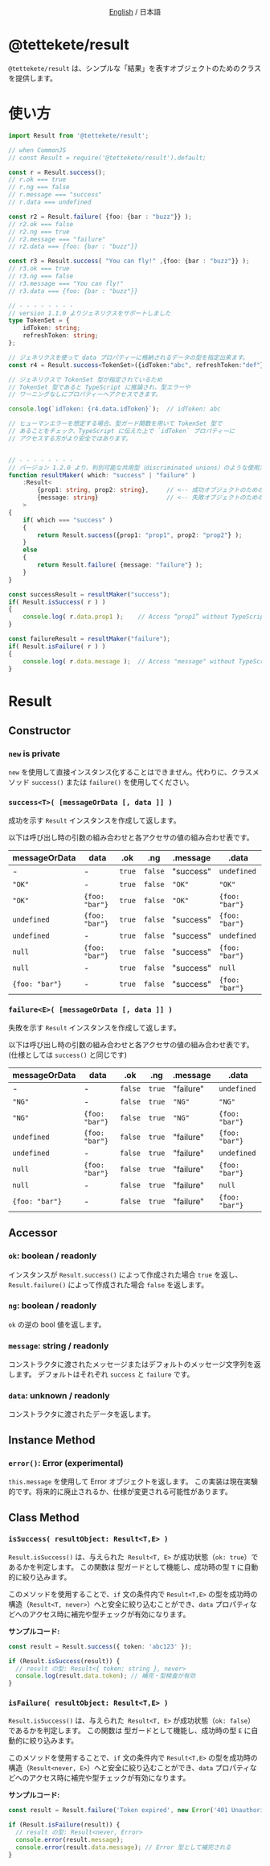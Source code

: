 
<p align="center"><a href="https://www.npmjs.com/package/@tettekete/result">English</a> / 日本語</p>

# @tettekete/result

`@tettekete/result` は、シンプルな「結果」を表すオブジェクトのためのクラスを提供します。

# 使い方

```ts
import Result from '@tettekete/result';

// when CommonJS
// const Result = require('@tettekete/result').default;

const r = Result.success();
// r.ok === true
// r.ng === false
// r.message === "success"
// r.data === undefined

const r2 = Result.failure( {foo: {bar : "buzz"}} );
// r2.ok === false
// r2.ng === true
// r2.message === "failure"
// r2.data === {foo: {bar : "buzz"}}

const r3 = Result.success( "You can fly!" ,{foo: {bar : "buzz"}} );
// r3.ok === true
// r3.ng === false
// r3.message === "You can fly!"
// r3.data === {foo: {bar : "buzz"}}

// - - - - - - - -
// version 1.1.0 よりジェネリクスをサポートしました
type TokenSet = {
	idToken: string;
	refreshToken: string;
};

// ジェネリクスを使って data プロパティーに格納されるデータの型を指定出来ます。
const r4 = Result.success<TokenSet>({idToken:"abc", refreshToken:"def"});

// ジェネリクスで TokenSet 型が指定されているため
// TokenSet 型であると TypeScript に推論され、型エラーや
// ワーニングなしにプロパティーへアクセスできます。

console.log(`idToken: {r4.data.idToken}`);	// idToken: abc

// ヒューマンエラーを想定する場合、型ガード関数を用いて TokenSet 型で
// あることをチェック、TypeScript に伝えた上で `idToken` プロパティーに
// アクセスする方がより安全ではあります。


// - - - - - - - -
// バージョン 1.2.0 より、判別可能な共用型（discriminated unions）のような使用方法をサポートしています。
function resultMaker( which: "success" | "failure" )
	:Result<
		{prop1: string, prop2: string},     // <-- 成功オブジェクトのための(data プロパティーの)型指定
		{message: string}                   // <-- 失敗オブジェクトのための(data プロパティーの)型指定
	>
{
	if( which === "success" )
	{
		return Result.success({prop1: "prop1", prop2: "prop2"} );
	}
	else
	{
		return Result.failure( {message: "failure"} );
	}
}

const successResult = resultMaker("success");
if( Result.isSuccess( r ) )
{
	console.log( r.data.prop1 );	// Access “prop1” without TypeScript warnings
}

const failureResult = resultMaker("failure");
if( Result.isFailure( r ) )
{
	console.log( r.data.message );	// Access "message" without TypeScript warnings
}

```

# Result

## Constructor

### `new` is private

`new` を使用して直接インスタンス化することはできません。代わりに、クラスメソッド `success()` または `failure()` を使用してください。

### `success<T>( [messageOrData [, data ]] )`

成功を示す `Result` インスタンスを作成して返します。

以下は呼び出し時の引数の組み合わせと各アクセサの値の組み合わせ表です。

| messageOrData  | data           | .ok     | .ng     | .message  | .data          |
| -------------- | -------------- | ------- | ------- | --------- | -------------- |
| -              | -              | `true`  | `false` | "success" | `undefined`    |
| `"OK"`         | -              | `true`  | `false` | `"OK"`    | `"OK"`         |
| `"OK"`         | `{foo: "bar"}` | `true`  | `false` | `"OK"`    | `{foo: "bar"}` |
| `undefined`    | `{foo: "bar"}` | `true`  | `false` | "success" | `{foo: "bar"}` |
| `undefined`    | -              | `true`  | `false` | "success" | `undefined`    |
| `null`         | `{foo: "bar"}` | `true`  | `false` | "success" | `{foo: "bar"}` |
| `null`         | -              | `true`  | `false` | "success" | `null`         |
| `{foo: "bar"}` | -              | `true`  | `false` | "success" | `{foo: "bar"}` |



### `failure<E>( [messageOrData [, data ]] )`

失敗を示す `Result` インスタンスを作成して返します。

以下は呼び出し時の引数の組み合わせと各アクセサの値の組み合わせ表です。(仕様としては `success()` と同じです)

| messageOrData  | data           | .ok     | .ng     | .message  | .data          |
| -------------- | -------------- | ------- | ------- | --------- | -------------- |
| -              | -              | `false` | `true`  | "failure" | `undefined`    |
| `"NG"`         | -              | `false` | `true`  | `"NG"`    | `"NG"`         |
| `"NG"`         | `{foo: "bar"}` | `false` | `true`  | `"NG"`    | `{foo: "bar"}` |
| `undefined`    | `{foo: "bar"}` | `false` | `true`  | "failure" | `{foo: "bar"}` |
| `undefined`    | -              | `false` | `true`  | "failure" | `undefined`    |
| `null`         | `{foo: "bar"}` | `false` | `true`  | "failure" | `{foo: "bar"}` |
| `null`         | -              | `false` | `true`  | "failure" | `null`         |
| `{foo: "bar"}` | -              | `false` | `true`  | "failure" | `{foo: "bar"}` |


## Accessor

### `ok`: boolean / readonly

インスタンスが `Result.success()` によって作成された場合 `true` を返し、`Result.failure()` によって作成された場合 `false` を返します。


### `ng`: boolean / readonly

`ok` の逆の bool 値を返します。

### `message`: string / readonly

コンストラクタに渡されたメッセージまたはデフォルトのメッセージ文字列を返します。
デフォルトはそれぞれ `success` と `failure` です。

### `data`: unknown / readonly

コンストラクタに渡されたデータを返します。

## Instance Method

### `error()`: Error (experimental)

`this.message` を使用して Error オブジェクトを返します。
この実装は現在実験的です。将来的に廃止されるか、仕様が変更される可能性があります。


## Class Method

### `isSuccess( resultObject: Result<T,E> )`

`Result.isSuccess()` は、与えられた` Result<T, E>` が成功状態（`ok: true`）であるかを判定します。
この関数は 型ガードとして機能し、成功時の型 `T` に自動的に絞り込みます。

このメソッドを使用することで、`if` 文の条件内で `Result<T,E>` の型を成功時の構造（`Result<T, never>`）へと安全に絞り込むことができ、`data` プロパティなどへのアクセス時に補完や型チェックが有効になります。


**サンプルコード:**

```ts
const result = Result.success({ token: 'abc123' });

if (Result.isSuccess(result)) {
  // result の型: Result<{ token: string }, never>
  console.log(result.data.token); // 補完・型検査が有効
}
```


### `isFailure( resultObject: Result<T,E> )`

`Result.isSuccess()` は、与えられた` Result<T, E>` が成功状態（`ok: false`）であるかを判定します。
この関数は 型ガードとして機能し、成功時の型 `E` に自動的に絞り込みます。

このメソッドを使用することで、`if` 文の条件内で `Result<T,E>` の型を成功時の構造（`Result<never, E>`）へと安全に絞り込むことができ、`data` プロパティなどへのアクセス時に補完や型チェックが有効になります。

**サンプルコード:**

```ts
const result = Result.failure('Token expired', new Error('401 Unauthorized'));

if (Result.isFailure(result)) {
  // result の型: Result<never, Error>
  console.error(result.message);
  console.error(result.data.message); // Error 型として補完される
}
```
